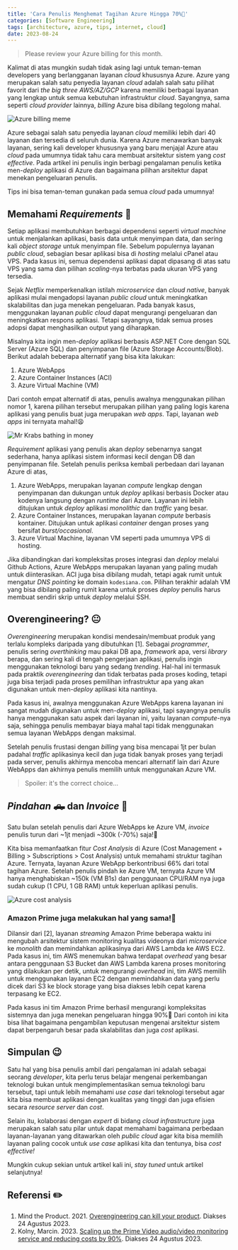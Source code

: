 ```yaml
---
title: 'Cara Penulis Menghemat Tagihan Azure Hingga 70%💸'
categories: [Software Engineering]
tags: [architecture, azure, tips, internet, cloud]
date: 2023-08-24
---
```


> Please review your Azure billing for this month.

Kalimat di atas mungkin sudah tidak asing lagi untuk teman-teman developers yang berlangganan layanan *cloud* khususnya Azure. Azure yang merupakan salah satu penyedia layanan *cloud* adalah salah satu pilihat favorit dari *the big three AWS/AZ/GCP* karena memiliki berbagai layanan yang lengkap untuk semua kebutuhan infrastruktur *cloud*. Sayangnya, sama seperti *cloud provider* lainnya, *billing* Azure bisa dibilang tegolong mahal.

![Azure billing meme](https://blob.kodesiana.com/kodesiana-public-assets/posts/2023/azure-story-cost-cutting/az-billing-meme.png)

Azure sebagai salah satu penyedia layanan *cloud* memiliki lebih dari 40 layanan dan tersedia di seluruh dunia. Karena Azure menawarkan banyak layanan, sering kali developer khususnya yang baru menjajal Azure atau *cloud* pada umumnya tidak tahu cara membuat arsitektur sistem yang *cost effective*. Pada artikel ini penulis ingin berbagi pengalaman penulis ketika men-*deploy* aplikasi di Azure dan bagaimana pilihan arsitektur dapat menekan pengeluaran penulis.

Tips ini bisa teman-teman gunakan pada semua *cloud* pada umumnya!

## Memahami *Requirements* 🧐

Setiap aplikasi membutuhkan berbagai dependensi seperti *virtual machine* untuk menjalankan aplikasi, basis data untuk menyimpan data, dan sering kali *object storage* untuk menyimpan file. Sebelum populernya layanan *public cloud*, sebagian besar aplikasi bisa di *hosting* melalui cPanel atau VPS. Pada kasus ini, semua dependensi aplikasi dapat dipasang di atas satu VPS yang sama dan pilihan *scaling*-nya terbatas pada ukuran VPS yang tersedia.

Sejak *Netflix* memperkenalkan istilah *microservice* dan *cloud native*, banyak aplikasi mulai mengadopsi layanan *public cloud* untuk meningkatkan skalabilitas dan juga menekan pengeluaran. Pada banyak kasus, menggunakan layanan *public cloud* dapat mengurangi pengeluaran dan meningkatkan respons aplikasi. Tetapi sayangnya, tidak semua proses adopsi dapat menghasilkan output yang diharapkan.

Misalnya kita ingin men-*deploy* aplikasi berbasis ASP.NET Core dengan SQL Server (Azure SQL) dan penyimpanan file (Azure Storage Accounts/Blob). Berikut adalah beberapa alternatif yang bisa kita lakukan:

1. Azure WebApps
2. Azure Container Instances (ACI)
3. Azure Virtual Machine (VM)

Dari contoh empat alternatif di atas, penulis awalnya menggunakan pilihan nomor 1, karena pilihan tersebut merupakan pilihan yang paling logis karena aplikasi yang penulis buat juga merupakan *web apps*. Tapi, layanan *web apps* ini ternyata mahal!😫

![Mr Krabs bathing in money](https://media.giphy.com/media/LdOyjZ7io5Msw/giphy.gif)

*Requirement* aplikasi yang penulis akan *deploy* sebenarnya sangat sederhana, hanya aplikasi sistem informasi kecil dengan DB dan penyimpanan file. Setelah penulis periksa kembali perbedaan dari layanan Azure di atas,

1. Azure WebApps, merupakan layanan *compute* lengkap dengan penyimpanan dan dukungan untuk *deploy* aplikasi berbasis Docker atau kodenya langsung dengan *runtime* dari Azure. Layanan ini lebih ditujukan untuk *deploy* aplikasi *monolithic* dan *traffic* yang besar.
2. Azure Container Instances, merupakan layanan *compute* berbasis kontainer. Ditujukan untuk aplikasi *container* dengan proses yang bersifat *burst/occasional*.
3. Azure Virtual Machine, layanan VM seperti pada umumnya VPS di hosting.

Jika dibandingkan dari kompleksitas proses integrasi dan *deploy* melalui Github Actions, Azure WebApps merupakan layanan yang paling mudah untuk diinterasikan. ACI juga bisa dibilang mudah, tetapi agak rumit untuk mengatur *DNS pointing* ke domain `kodesiana.com`. Pilihan terakhir adalah VM yang bisa dibilang paling rumit karena untuk proses *deploy* penulis harus membuat sendiri skrip untuk *deploy* melalui SSH.

## Overengineering? 😐

*Overengineering* merupakan kondisi mendesain/membuat produk yang terlalu kompleks daripada yang dibutuhkan [1]. Sebagai *programmer*, penulis sering *overthinking* mau pakai DB apa, *framework* apa, versi *library* berapa, dan sering kali di tengah pengerjaan aplikasi, penulis ingin menggunakan teknologi baru yang sedang *trending*. Hal-hal ini termasuk pada praktik *overengineering* dan tidak terbatas pada proses koding, tetapi juga bisa terjadi pada proses pemilihan infrastruktur apa yang akan digunakan untuk men-*deploy* aplikasi kita nantinya.

Pada kasus ini, awalnya menggunakan Azure WebApps karena layanan ini sangat mudah digunakan untuk men-*deploy* aplikasi, tapi sayangnya penulis hanya menggunakan satu aspek dari layanan ini, yaitu layanan *compute*-nya saja, sehingga penulis membayar biaya mahal tapi tidak menggunakan semua layanan WebApps dengan maksimal.

Setelah penulis frustasi dengan *billing* yang bisa mencapai 1jt per bulan padahal *traffic* aplikasinya kecil dan juga tidak banyak proses yang terjadi pada server, penulis akhirnya mencoba mencari alternatif lain dari Azure WebApps dan akhirnya penulis memilih untuk menggunakan Azure VM.

> Spoiler: it's the correct choice...

## *Pindahan* 🛻 dan *Invoice* 💸

Satu bulan setelah penulis dari Azure WebApps ke Azure VM, *invoice* penulis turun dari ~1jt menjadi ~300k (-70%) saja!🤯

Kita bisa memanfaatkan fitur *Cost Analysis* di Azure (Cost Management + Billing > Subscriptions > Cost Analysis) untuk memahami struktur tagihan Azure. Ternyata, layanan Azure WebApp berkontribusi 66% dari total tagihan Azure. Setelah penulis pindah ke Azure VM, ternyata Azure VM hanya menghabiskan ~150k (VM B1s) dan penggunaan CPU/RAM nya juga sudah cukup (1 CPU, 1 GB RAM) untuk keperluan aplikasi penulis.

![Azure cost analysis](https://blob.kodesiana.com/kodesiana-public-assets/posts/2023/azure-story-cost-cutting/azure-billing-before.png)

### Amazon Prime juga melakukan hal yang sama!🦄

Dilansir dari [2], layanan *streaming* Amazon Prime beberapa waktu ini mengubah arsitektur sistem monitoring kualitas videonya dari *microservice* ke *monolith* dan memindahkan aplikasinya dari AWS Lambda ke AWS EC2. Pada kasus ini, tim AWS menemukan bahwa terdapat *overhead* yang besar antara penggunaan S3 Bucket dan AWS Lambda karena proses monitoring yang dilakukan per detik, untuk mengurangi *overhead* ini, tim AWS memilih untuk menggunakan layanan EC2 dengan memindahkan data yang perlu dicek dari S3 ke block storage yang bisa diakses lebih cepat karena terpasang ke EC2.

Pada kasus ini tim Amazon Prime berhasil mengurangi kompleksitas sistemnya dan juga menekan pengeluaran hingga 90%🤑 Dari contoh ini kita bisa lihat bagaimana pengambilan keputusan mengenai arsitektur sistem dapat berpengaruh besar pada skalabilitas dan juga *cost* aplikasi.

## Simpulan 😉

Satu hal yang bisa penulis ambil dari pengalaman ini adalah sebagai seorang *developer*, kita perlu terus belajar mengenai perkembangan teknologi bukan untuk mengimplementasikan semua teknologi baru tersebut, tapi untuk lebih memahami *use case* dari teknologi tersebut agar kita bisa membuat aplikasi dengan kualitas yang tinggi dan juga efisien secara *resource server* dan *cost*.

Selain itu, kolaborasi dengan *expert* di bidang *cloud infrastructure* juga merupakan salah satu pilar untuk dapat memahami bagaimana perbedaan layanan-layanan yang ditawarkan oleh *public cloud* agar kita bisa memilih layanan paling cocok untuk *use case* aplikasi kita dan tentunya, bisa *cost effective!*

Mungkin cukup sekian untuk artikel kali ini, *stay tuned* untuk artikel selanjutnya!

## Referensi ✏️

1. Mind the Product. 2021. [Overengineering can kill your product](https://www.mindtheproduct.com/overengineering-can-kill-your-product/). Diakses 24 Agustus 2023.
2. Kolny, Marcin. 2023. [Scaling up the Prime Video audio/video monitoring service and reducing costs by 90%](https://www.primevideotech.com/video-streaming/scaling-up-the-prime-video-audio-video-monitoring-service-and-reducing-costs-by-90). Diakses 24 Agustus 2023.

